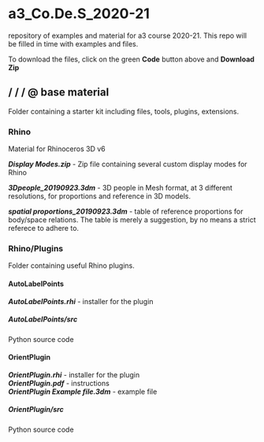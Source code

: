 # a3_Co.De.S_2020-21
repository of examples and material for a3 course 2020-21.  This repo will be filled in time with examples and files.

To download the files, click on the green **Code** button above and **Download Zip**  
  
## / / / @ base material
Folder containing a starter kit including files, tools, plugins, extensions.  
### Rhino
Material for Rhinoceros 3D v6  
  
**_Display Modes.zip_** - Zip file containing several custom display modes for Rhino  
  
**_3Dpeople_20190923.3dm_** - 3D people in Mesh format, at 3 different resolutions, for proportions and reference in 3D models.  
  
**_spatial proportions_20190923.3dm_** - table of reference proportions for body/space relations. The table is merely a suggestion, by no means a strict referece to adhere to.  
### Rhino/Plugins
Folder containing useful Rhino plugins.  

#### **AutoLabelPoints**
**_AutoLabelPoints.rhi_** - installer for the plugin

##### AutoLabelPoints/src
Python source code

#### **OrientPlugin**
**_OrientPlugin.rhi_** - installer for the plugin  
**_OrientPlugin.pdf_** - instructions  
**_OrientPlugin Example file.3dm_** - example file  

##### OrientPlugin/src
Python source code  